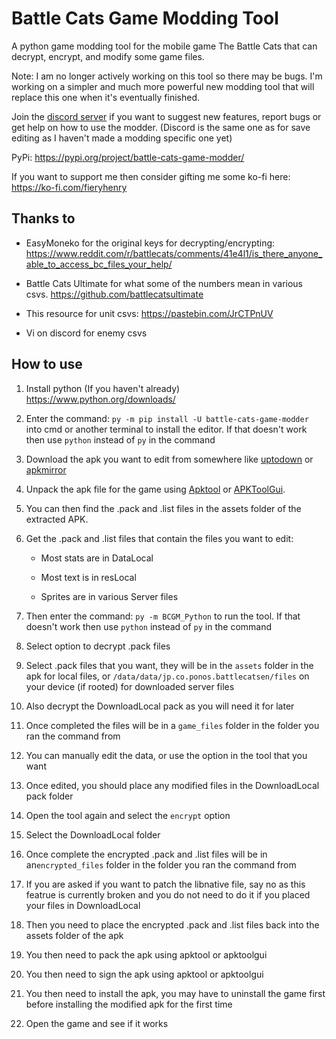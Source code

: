 # Battle Cats Game Modding Tool

A python game modding tool for the mobile game The Battle Cats that can decrypt, encrypt, and modify some game files.

Note: I am no longer actively working on this tool so there may be bugs. I'm working on a simpler and much more powerful new modding tool that will replace this one when it's eventually finished.

Join the [discord server](https://discord.gg/DvmMgvn5ZB) if you want to suggest new features, report bugs or get help on how to use the modder. (Discord is the same one as for save editing as I haven't made a modding specific one yet)

PyPi: <https://pypi.org/project/battle-cats-game-modder/>

If you want to support me then consider gifting me some ko-fi here: <https://ko-fi.com/fieryhenry>

## Thanks to

- EasyMoneko for the original keys for decrypting/encrypting: <https://www.reddit.com/r/battlecats/comments/41e4l1/is_there_anyone_able_to_access_bc_files_your_help/>

- Battle Cats Ultimate for what some of the numbers mean in various csvs. <https://github.com/battlecatsultimate>

- This resource for unit csvs: <https://pastebin.com/JrCTPnUV>

- Vi on discord for enemy csvs

## How to use

1. Install python (If you haven't already) <https://www.python.org/downloads/>

1. Enter the command: `py -m pip install -U battle-cats-game-modder` into cmd or another terminal to install the editor. If that doesn't work then use `python` instead of `py` in the command

1. Download the apk you want to edit from somewhere like [uptodown](https://the-battle-cats.en.uptodown.com/android/download) or [apkmirror](https://www.apkmirror.com/apk/ponos/the-battle-cats)

1. Unpack the apk file for the game using [Apktool](https://ibotpeaches.github.io/Apktool/) or [APKToolGui](https://github.com/AndnixSH/APKToolGUI).

1. You can then find the .pack and .list files in the assets folder of the extracted APK.

1. Get the .pack and .list files that contain the files you want to edit:

   - Most stats are in DataLocal

   - Most text is in resLocal

   - Sprites are in various Server files

1. Then enter the command: `py -m BCGM_Python` to run the tool. If that doesn't work then use `python` instead of `py` in the command

1. Select option to decrypt .pack files

1. Select .pack files that you want, they will be in the `assets` folder in the apk for local files, or `/data/data/jp.co.ponos.battlecatsen/files` on your device (if rooted) for downloaded server files

1. Also decrypt the DownloadLocal pack as you will need it for later

1. Once completed the files will be in a `game_files` folder in the folder you ran the command from

1. You can manually edit the data, or use the option in the tool that you want

1. Once edited, you should place any modified files in the DownloadLocal pack folder

1. Open the tool again and select the `encrypt` option

1. Select the DownloadLocal folder

1. Once complete the encrypted .pack and .list files will be in an`encrypted_files` folder in the folder you ran the command from

1. If you are asked if you want to patch the libnative file, say no as this featrue is currently broken and you do not need to do it if you placed your files in DownloadLocal

1. Then you need to place the encrypted .pack and .list files back into the assets folder of the apk

1. You then need to pack the apk using apktool or apktoolgui

1. You then need to sign the apk using apktool or apktoolgui

1. You then need to install the apk, you may have to uninstall the game first before installing the modified apk for the first time

1. Open the game and see if it works
